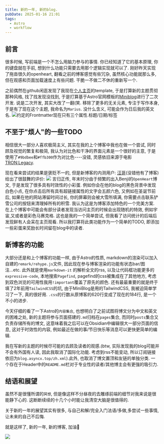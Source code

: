 ```yaml
---
title: 新的一年, 新的blog.
pubDate: 2025-01-16 21:01
tags:
  - Astro
  - workflow
---
```

## 前言
很多时候, 写前端是一个不怎么用脑力参与的事情. 你已经知道了它的基本原理, 你的键盘就在手前, 想到什么功能只需要去用那个逻辑实现就可以了. 刚好昨天实现了拖沓很久的openheart, 翻看之前的博客感觉有些冗杂, 虽然核心功能就那么多, 但在观感和页面加载速度上有些问题. 干脆一不做二不休的重新写一个.

之前偶然在github闲逛发现了我现在[个人主页](https://asyncx.top)的template, 于是打算新的主题贯彻那种风格, 找了找发现没找到, 于是打算基于Astro官网模板的[Miniblog](https://astro.build/themes/details/miniblog/)进行了二次开发. 说是二次开发, 其实大改了一翻(笑. 移除了更多的无关元素, 专注于写作本身, 于是有了现在这个主题, 我命名为`Marius`. 没什么含义, 可能会作为日后我的英文名.
![约定的Frontmatter现在只有三个属性.标题/日期/标签](https://r2.asyncx.top/2025/01/16/202501162208822.webp)

## 不至于"烦人"的一些TODO

相信很大一部分人喜欢极简主义, 其实在我的上个博客中我也在做一个尝试, 同时顾及视觉的繁复和极简, 我认为对比色和干净的界面元素是一个很好的主意, 于是使用了`#9bdbee`和`#ffb300`作为对比色----没错, 灵感依旧来源于电影<TRON:Legacy>.

现在看来尝试的结果是褒贬不一的, 但是新博客的内测用户: [汪哥](https://nortant.com/)(没错他有了博客)给出了很鼓舞的评价:
![](https://r2.asyncx.top/2025/01/16/202501162234239.webp)
言归正传, 年末时分由于频繁的出入Benji的`OpenHeart`博文, 于是发现了很多具有时效性的小彩蛋. 例如你会在他的blog的黑色背景中发现白色小点, 在你点击后所有具有超链接属性的文字会五颜六色, 又例如在圣诞节前后, 如果在他的网站滞留时间过长, 你的屏幕则会被大雪所填满, 你需要点击联系铲雪公司的按钮来清理掉所有的积雪. 我认为这是为博客添加特色的一个完美方案. 在上个博客中可能会有部分读者发现当访问主页的时候会出现随机的特效, 例如宇宙,又或者是彩色马赛克格. 这也是我的一个简单尝试, 但我看了访问统计的后端后发现鲜有人会呆在主页观看. 所以我打算将此类功能作为一个简单的TODO, 即添加一些彩蛋来奖励长时间留在blog中的读者.

## 新博客的功能
大部分还是和上个博客的功能一样, 由于Astro的性质, markdown的渲染可以加入自建的`remark/rehype.js`文件, 因此现在参与博客渲染的功能有状态bar/图注...etc. 此外就是使用`markdown-it` 的解析全文的rss, 以及让代码框功能更多的`expressive-code`, 本地搜索`Pagefind`, pagefind的css被集成在了其他地方, 考虑到双色浏览的可用性我用`!important`覆盖了原先的颜色. 还有最最重要的就是终于填了2年前用`TailwindCSS`的坑, 由于MiniBlog是用的TailwindCSS, 我被迫简单学习了一下, 真的很好用. `.css`的行数从原博客的620行变成了现在的184行, 是一个不小的进步. 

今天仔细的看了一下Astro的`内容集合`, 也想明白了之前试图将博文分为中文和英文的困难之处, 新的主题将参与页面搭建的`.md`归档在`pages`集合, 而同时`posts`集合又负责存储所有的博文, 这意味着我之后可以在Obsidian中编辑很大一部分页面的信息, 这对于时效性的内容, 例如最近在做的事/节日快乐等消息可以更快更简单的编辑.

我在写新的主题的时候尽可能的去顾及读者的观感.(btw, 实际发现我的blog可能并不会有外国有人读, 因此我取消了国际化功能. 考虑到rss不能变动, 所以订阅链接依旧为`blog.asyncx.top/zh.xml`).此外, 也取消了博文置顶和友链的单独分类. 一个存在于Header中的`README.md`栏对于专业性的读者/其他博主会有更强的吸引力.

## 结语和展望

虽然不是很懂所谓的`冥想`, 但是像这样不分昼夜的去雕琢前端的细节对我来说是很能静下心的. 这断断续续的十几个小时能让我清空大脑是很值得的.

关于新的一年的展望其实有很多, 与自己和解/完全入门法语/多做,多尝试一些事情, 让未来的自己不后悔.

就是这样了, 新的一年, 新的博客, 加油💪

![](https://r2.asyncx.top/2025/01/16/202501162341093.webp)

